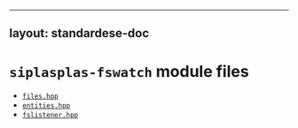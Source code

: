 
---
layout: standardese-doc
---


# `siplasplas-fswatch` module files


 - [`files.hpp`]({{site.url}}{{site.baseurl}}/doc/standardese/master/siplasplas-fswatch/files.html)
 - [`entities.hpp`]({{site.url}}{{site.baseurl}}/doc/standardese/master/siplasplas-fswatch/entities.html)
 - [`fslistener.hpp`]({{site.url}}{{site.baseurl}}/doc/standardese/master/siplasplas-fswatch/fslistener.html)